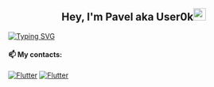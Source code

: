 <h2 align="center">Hey, I'm Pavel aka User0k<img src="https://media.giphy.com/media/hvRJCLFzcasrR4ia7z/giphy.gif" width="25px"> </h1>

[![Typing SVG](https://readme-typing-svg.herokuapp.com/?center=true&vCenter=true&color=00b350&height=100&width=1000&lines=I+am+a+Frontend+developer;Always+looking+to+learn+something+new+🕶️;Feel+free+to+look+around+or+connect+with+me;Blink+twice+if+you+nedd+help+😄)](https://git.io/typing-svg)

#### 📫 My contacts:
[![Flutter](https://img.shields.io/badge/-LinkedIn-0045CB?style=for-the-badge&logo=LinkedIn&&logoColor=0000000)](https://www.linkedin.com/in/pavel-altov/)
[![Flutter](https://img.shields.io/badge/-telegram-027AE9?style=for-the-badge&logo=Telegram&&logoColor=0000000)](https://t.me/pashkoff_rss)

<!--
**User0k/User0k** is a ✨ _special_ ✨ repository because its `README.md` (this file) appears on your GitHub profile.

Here are some ideas to get you started:

- 🔭 I’m currently working on ...
- 🌱 I’m currently learning ...
- 👯 I’m looking to collaborate on ...
- 🤔 I’m looking for help with ...
- 💬 Ask me about ...
- 📫 How to reach me: ...
- 😄 Pronouns: ...
- ⚡ Fun fact: ...
-->
